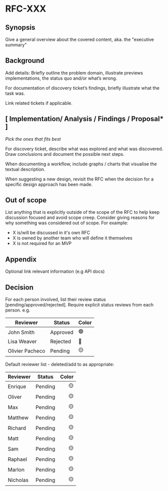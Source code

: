 # RFC-XXX

## Synopsis

Give a general overview about the covered content, aka. the "executive summary"

## Background

Add details: Briefly outline the problem domain, illustrate previews implementations, the status quo and/or what’s wrong.

For documentation of discovery ticket’s findings, briefly illustrate what the task was.

Link related tickets if applicable.

## [ Implementation/ Analysis / Findings / Proposal* ]

*Pick the ones that fits best*

For discovery ticket, describe what was explored and what was discovered. Draw conclusions and document the possible next steps.

When documenting a workflow, include graphs / charts that visualise the textual description.

When suggesting a new design, revisit the RFC when the decision for a specific design approach has been made.

## Out of scope

List anything that is explicitly outside of the scope of the RFC to help keep discussion focused and avoid scope creep.
Consider giving reasons for why something was considered out of scope. For example:

* X is/will be discussed in it's own RFC
* X is owned by another team who will define it themselves
* X is not required for an MVP

## Appendix

Optional link relevant information  (e.g API docs)

## Decision

For each person involved, list their review status [pending/approved/rejected]. Require explicit status reviews from each person.
e.g.

|     Reviewer     |  Status  | Color |
|------------------|----------|-------|
| John Smith       | Approved |   🟢  |
| Lisa Weaver      | Rejected |   🔴  |
| Olivier Pacheco  | Pending  |   🟡  |

Default reviewer list - deleted/add to as appropriate:

|     Reviewer     |  Status  | Color  |
|------------------|----------|-------:|
| Enrique          | Pending  |   🟡   |
| Oliver           | Pending  |   🟡   |
| Max              | Pending  |   🟡
| Matthew          | Pending  |   🟡   |
| Richard          | Pending  |   🟡   |
| Matt             | Pending  |   🟡   |
| Sam              | Pending  |   🟡   |
| Raphael          | Pending  |   🟡   |
| Marlon           | Pending  |   🟡   |
| Nicholas         | Pending  |   🟡   |
